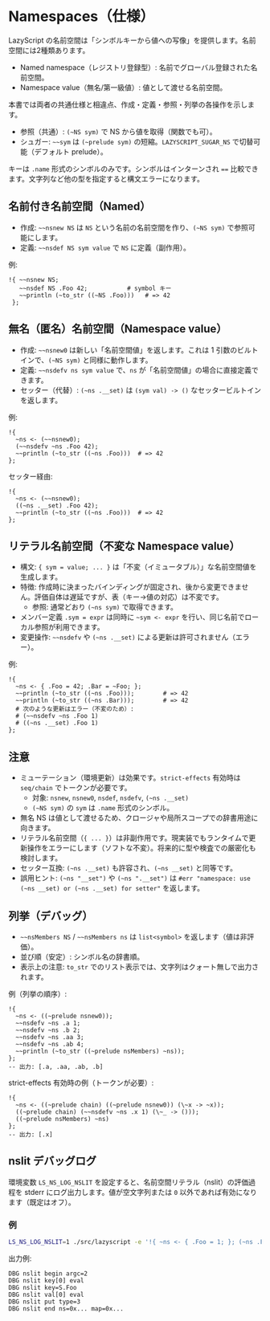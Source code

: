 # Namespaces（仕様）

LazyScript の名前空間は「シンボルキーから値への写像」を提供します。名前空間には2種類あります。

- Named namespace（レジストリ登録型）: 名前でグローバル登録された名前空間。
- Namespace value（無名/第一級値）: 値として渡せる名前空間。

本書では両者の共通仕様と相違点、作成・定義・参照・列挙の各操作を示します。

- 参照（共通）: `(~NS sym)` で NS から値を取得（関数でも可）。
- シュガー: `~~sym` は `(~prelude sym)` の短縮。`LAZYSCRIPT_SUGAR_NS` で切替可能（デフォルト prelude）。

キーは `.name` 形式のシンボルのみです。シンボルはインターンされ `==` 比較できます。文字列など他の型を指定すると構文エラーになります。

## 名前付き名前空間（Named）

- 作成: `~~nsnew NS` は `NS` という名前の名前空間を作り、`(~NS sym)` で参照可能にします。
- 定義: `~~nsdef NS sym value` で `NS` に定義（副作用）。

例:

```
!{ ~~nsnew NS;
   ~~nsdef NS .Foo 42;           # symbol キー
   ~~println (~to_str ((~NS .Foo)))   # => 42
 };
```

## 無名（匿名）名前空間（Namespace value）

- 作成: `~~nsnew0` は新しい「名前空間値」を返します。これは 1 引数のビルトインで、`(~NS sym)` と同様に動作します。
- 定義: `~~nsdefv ns sym value` で、`ns` が「名前空間値」の場合に直接定義できます。
- セッター（代替）: `(~ns .__set)` は `(sym val) -> ()` なセッタービルトインを返します。

例:

```
!{
  ~ns <- (~~nsnew0);
  (~~nsdefv ~ns .Foo 42);
  ~~println (~to_str ((~ns .Foo)))  # => 42
};
```

セッター経由:

```
!{
  ~ns <- (~~nsnew0);
  ((~ns .__set) .Foo 42);
  ~~println (~to_str ((~ns .Foo)))  # => 42
};
```

## リテラル名前空間（不変な Namespace value）

- 構文: `{ sym = value; ... }` は「不変（イミュータブル）」な名前空間値を生成します。
- 特徴: 作成時に決まったバインディングが固定され、後から変更できません。評価自体は遅延ですが、表（キー→値の対応）は不変です。
  - 参照: 通常どおり `(~ns sym)` で取得できます。
- メンバー定義 `.sym = expr` は同時に `~sym <- expr` を行い、同じ名前でローカル参照が利用できます。
- 変更操作: `~~nsdefv` や `(~ns .__set)` による更新は許可されません（エラー）。

例:

```
!{
  ~ns <- { .Foo = 42; .Bar = ~Foo; };
  ~~println (~to_str ((~ns .Foo)));        # => 42
  ~~println (~to_str ((~ns .Bar)));        # => 42
  # 次のような更新はエラー（不変のため）:
  # (~~nsdefv ~ns .Foo 1)
  # ((~ns .__set) .Foo 1)
};
```

## 注意
- ミューテーション（環境更新）は効果です。`strict-effects` 有効時は `seq/chain` でトークンが必要です。
  - 対象: `nsnew`, `nsnew0`, `nsdef`, `nsdefv`, `(~ns .__set)`
  - `(~NS sym)` の `sym` は `.name` 形式のシンボル。
- 無名 NS は値として渡せるため、クロージャや局所スコープでの辞書用途に向きます。
- リテラル名前空間（`{ ... }`）は非副作用です。現実装でもランタイムで更新操作をエラーにします（ソフトな不変）。将来的に型や検査での厳密化も検討します。
 - セッター互換: `(~ns .__set)` も許容され、`(~ns __set)` と同等です。
 - 誤用ヒント: `(~ns "__set")` や `(~ns ".__set")` は `#err "namespace: use (~ns __set) or (~ns .__set) for setter"` を返します。

## 列挙（デバッグ）
  - `~~nsMembers NS` / `~~nsMembers ns` は `list<symbol>` を返します（値は非評価）。
  - 並び順（安定）: シンボル名の辞書順。
- 表示上の注意: `to_str` でのリスト表示では、文字列はクォート無しで出力されます。

例（列挙の順序）:

  ```
  !{
    ~ns <- ((~prelude nsnew0));
    ~~nsdefv ~ns .a 1;
    ~~nsdefv ~ns .b 2;
    ~~nsdefv ~ns .aa 3;
    ~~nsdefv ~ns .ab 4;
    ~~println (~to_str ((~prelude nsMembers) ~ns));
  };
  -- 出力: [.a, .aa, .ab, .b]
  ```

strict-effects 有効時の例（トークンが必要）:

```
!{
  ~ns <- ((~prelude chain) ((~prelude nsnew0)) (\~x -> ~x));
  ((~prelude chain) (~~nsdefv ~ns .x 1) (\~_ -> ()));
  ((~prelude nsMembers) ~ns)
};
-- 出力: [.x]
```

## nslit デバッグログ

環境変数 `LS_NS_LOG_NSLIT` を設定すると、名前空間リテラル（nslit）の評価過程を stderr にログ出力します。値が空文字列または `0` 以外であれば有効になります（既定はオフ）。

### 例

```bash
LS_NS_LOG_NSLIT=1 ./src/lazyscript -e '!{ ~ns <- { .Foo = 1; }; (~ns .Foo); };'
```

出力例:

```
DBG nslit begin argc=2
DBG nslit key[0] eval
DBG nslit key=S.Foo
DBG nslit val[0] eval
DBG nslit put type=3
DBG nslit end ns=0x... map=0x...
```

